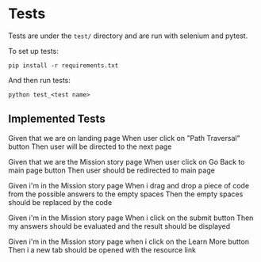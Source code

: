 # Tests
Tests are under the ```test/``` directory and are run with selenium and pytest.

To set up tests:
```
pip install -r requirements.txt
```

And then run tests:
```
python test_<test name>
```

## Implemented Tests

Given that we are on landing page
When user click on "Path Traversal" button
Then user will be directed to the next page

Given that we are the Mission story page
When user click on Go Back to main page button
Then user should be redirected to main page

Given i'm in the  Mission story page
When i drag and drop a piece of code from the possible answers to the empty spaces
Then the empty spaces should be replaced by the code

Given i'm in the  Mission story page
When i click on the submit button
Then my answers should be evaluated and the result should be displayed

Given i'm in the  Mission story page
when i click on the Learn More button
Then i a new tab should be opened with the resource link